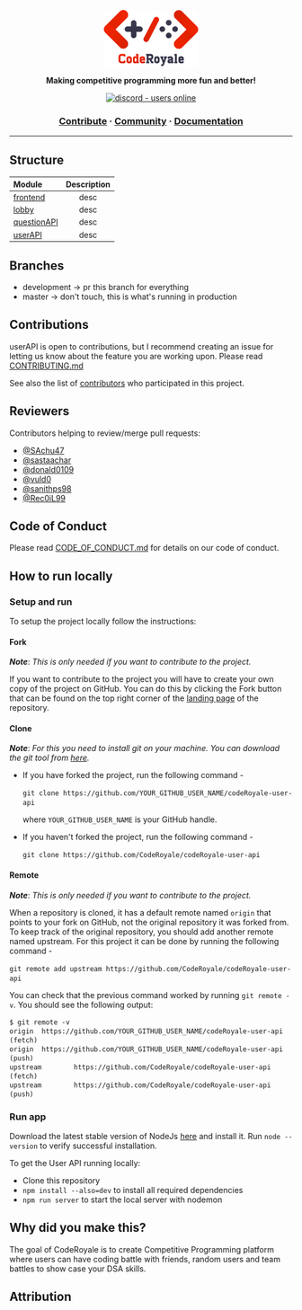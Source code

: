 <a href="https://coderoyale.netlify.app/"><p align="center">
<img height=100 src="/public/CodeRoyale.jpeg">

</p></a>
<p align="center">
  <strong>Making competitive programming more fun and better!</strong>
</p>
<p align="center">
  <a href="https://discord.gg/aCKem4h8te">
    <img src="https://img.shields.io/discord/841533336581308416.svg?style=for-the-badge" alt="discord - users online" />
  </a>
</p>

<h3 align="center">
  <a href="https://github.com/CodeRoyale/codeRoyale-api/blob/master/CONTRIBUTING.md">Contribute</a>
  <span> · </span>
  <a href="https://discord.gg/aCKem4h8te">Community</a>
  <span> · </span>
  <a href="https://coderoyale-userapi.herokuapp.com/docs">Documentation</a>
</h3>

---

## Structure

| Module           | Description |
| :--------------- | :---------: |
| [frontend](https://github.com/CodeRoyale/codeRoyale-frontend) |    desc     |
| [lobby](https://github.com/CodeRoyale/codeRoyale-lobby)    |    desc     |
| [questionAPI](https://github.com/CodeRoyale/codeRoyale-Question-api)    |    desc     |
| [userAPI](https://github.com/CodeRoyale/codeRoyale-user-api)    |    desc     |




## Branches

- development -> pr this branch for everything
- master -> don't touch, this is what's running in production

## Contributions

userAPI is open to contributions, but I recommend creating an issue for letting us know about the feature you are working upon.
Please read [CONTRIBUTING.md](https://github.com/CodeRoyale/codeRoyale-api/blob/master/CONTRIBUTING.md)

See also the list of [contributors](https://github.com/orgs/CodeRoyale/people) who participated in this project.

## Reviewers

Contributors helping to review/merge pull requests:

- [@SAchu47](https://github.com/SAchu47)
- [@sastaachar](https://github.com/sastaachar)
- [@donald0109](https://github.com/donald0109)
- [@vuld0](https://github.com/vuld0)
- [@sanithps98](https://github.com/sanithps98)
- [@Rec0iL99](https://github.com/Rec0iL99)

## Code of Conduct

Please read [CODE_OF_CONDUCT.md](link) for details on our code of conduct.

## How to run locally

### Setup and run

To setup the project locally follow the instructions:

#### Fork

_**Note**_: _This is only needed if you want to contribute to the project._

If you want to contribute to the project you will have to create your own copy of the project on GitHub. You can do this by clicking the Fork button that can be found on the top right corner of the [landing page](https://github.com/CodeRoyale/codeRoyale-user-api) of the repository.

#### Clone

_**Note**_: _For this you need to install git on your machine. You can download the git tool from [here](https://git-scm.com/downloads)._

- If you have forked the project, run the following command -

  `git clone https://github.com/YOUR_GITHUB_USER_NAME/codeRoyale-user-api`

  where `YOUR_GITHUB_USER_NAME` is your GitHub handle.

- If you haven't forked the project, run the following command -

  `git clone https://github.com/CodeRoyale/codeRoyale-user-api`

#### Remote

_**Note**_: _This is only needed if you want to contribute to the project._

When a repository is cloned, it has a default remote named `origin` that points to your fork on GitHub, not the original repository it was forked from. To keep track of the original repository, you should add another remote named upstream. For this project it can be done by running the following command -

`git remote add upstream https://github.com/CodeRoyale/codeRoyale-user-api`

You can check that the previous command worked by running `git remote -v`. You should see the following output:

```
$ git remote -v
origin  https://github.com/YOUR_GITHUB_USER_NAME/codeRoyale-user-api (fetch)
origin  https://github.com/YOUR_GITHUB_USER_NAME/codeRoyale-user-api (push)
upstream        https://github.com/CodeRoyale/codeRoyale-user-api (fetch)
upstream        https://github.com/CodeRoyale/codeRoyale-user-api (push)
```

### Run app

Download the latest stable version of NodeJs [here](https://nodejs.org/en/download/) and install it. Run `node --version` to verify successful installation.

To get the User API running locally:

- Clone this repository
- `npm install --also=dev` to install all required dependencies
- `npm run server` to start the local server with nodemon


## Why did you make this?

The goal of CodeRoyale is to create Competitive Programming platform where users can have coding battle with friends, random users and team battles to show case your DSA skills.

## Attribution


